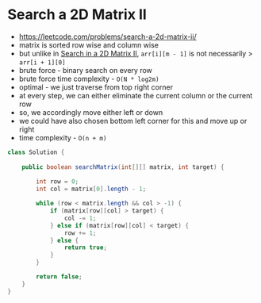 # Search a 2D Matrix II

- https://leetcode.com/problems/search-a-2d-matrix-ii/
- matrix is sorted row wise and column wise
- but unlike in [Search in a 2D Matrix II](./Search%20in%20a%202D%20Matrix%20II.md), `arr[i][m - 1]` is not necessarily > `arr[i + 1][0]`
- brute force - binary search on every row
- brute force time complexity - `O(N * log2m)`
- optimal - we just traverse from top right corner
- at every step, we can either eliminate the current column or the current row
- so, we accordingly move either left or down
- we could have also chosen bottom left corner for this and move up or right
- time complexity - `O(n + m)`

```java
class Solution {
    
    public boolean searchMatrix(int[][] matrix, int target) {
        
        int row = 0;
        int col = matrix[0].length - 1;

        while (row < matrix.length && col > -1) {
            if (matrix[row][col] > target) {
                col -= 1;
            } else if (matrix[row][col] < target) {
                row += 1;
            } else {
                return true;
            }
        }

        return false;
    }
}
```
